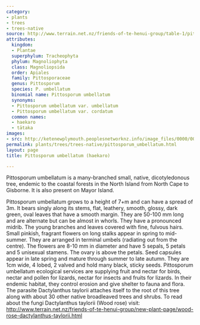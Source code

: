 ```yaml
---
category:
- plants
- trees
- trees-native
source: http://www.terrain.net.nz/friends-of-te-henui-group/table-1/pittosporum-umbellatum-haekaro.html
attributes:
  kingdom:
  - Plantae
  superphylum: Tracheophyta
  phylum: Magnoliophyta
  class: Magnoliopsida
  order: Apiales
  family: Pittosporaceae
  genus: Pittosporum
  species: P. umbellatum
  binomial name: Pittosporum umbellatum
  synonyms:
  - Pittosporum umbellatum var. umbellatum
  - Pittosporum umbellatum var. cordatum
  common names:
  - haekaro
  - tātaka
images:
- src: http://ketenewplymouth.peoplesnetworknz.info/image_files/0000/0010/9468/Pittosporum_umbellatum-001.jpg
permalink: plants/trees/trees-native/pittosporum_umbellatum.html
layout: page
title: Pittosporum umbellatum (haekaro)

---
```

Pittosporum umbellatum is a many-branched small, native, dicotyledonous tree, endemic to the coastal forests in the North Island from North Cape to Gisborne. It is also present on Mayor Island. 

Pittosporum umbellatum grows to a height of 7+m and can have a spread of 3m. It bears singly along its stems, flat, leathery, smooth, glossy, dark green, oval leaves that have a smooth margin. They are 50-100 mm long and are alternate but can be almost in whorls. They have a pronounced midrib. The young branches and leaves covered with fine, fulvous hairs. 
Small pinkish, fragrant flowers on long stalks appear in spring to mid-summer. They are arranged in terminal umbels (radiating out from the centre). The flowers are 8-10 mm in diameter and have 5 sepals, 5 petals and 5 unisexual stamens. The ovary is above the petals.
Seed capsules appear in late spring and mature through summer to late autumn. They are 1cm wide, 4 lobed, 2 valved and hold many black, sticky seeds.
Pittosporum umbellatum ecological services are supplying fruit and nectar for birds, nectar and pollen for lizards, nectar for insects and fruits for lizards. In their endemic habitat, they control erosion and give shelter to fauna and flora.
The parasite Dactylanthus taylorii attaches itself to the root of this tree along with about 30 other native broadleaved trees and shrubs. To read about the fungi Dactylanthus taylorii (Wood rose) visit: <a href="friends-of-te-henui-group/new-plant-page/wood-rose-dactylanthus-taylorii.html" target="_blank">http://www.terrain.net.nz/friends-of-te-henui-group/new-plant-page/wood-rose-dactylanthus-taylorii.html</a>
